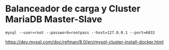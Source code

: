 # Balanceador de carga y Cluster MariaDB Master-Slave

```
mysql --user=root --password=rootpass --host=127.0.0.1 --port=6033
```

https://dev.mysql.com/doc/refman/8.0/en/mysql-cluster-install-docker.html
